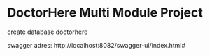 # DoctorHere Multi Module Project

create database doctorhere

swagger adres: http://localhost:8082/swagger-ui/index.html#
